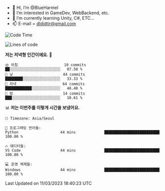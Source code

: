 - 👋 Hi, I’m @BlueHarmel
- 👀 I’m interested in GameDev, WebBackend, etc.
- 🌱 I’m currently learning Unity, C#, ETC...
- 📫 E-mail = dldjdtjr@gmail.com
  <!--START_SECTION:waka-->
![Code Time](http://img.shields.io/badge/Code%20Time-190%20hrs-blue)

![Lines of code](https://img.shields.io/badge/%EC%A0%80%EB%8A%94%20%EC%97%AC%ED%83%9C%EA%B9%8C%EC%A7%80%20-38.2%20million%20%EC%A4%84%EC%9D%98%20%EC%BD%94%EB%93%9C%EB%A5%BC%20%EC%9E%91%EC%84%B1%ED%96%88%EC%96%B4%EC%9A%94.-blue)

**저는 저녁형 인간이에요. 🦉** 

```text
🌞 아침                     10 commits          ██░░░░░░░░░░░░░░░░░░░░░░░   07.58 % 
🌆 낮　                     44 commits          ████████░░░░░░░░░░░░░░░░░   33.33 % 
🌃 저녁                     64 commits          ████████████░░░░░░░░░░░░░   48.48 % 
🌙 밤　                     14 commits          ███░░░░░░░░░░░░░░░░░░░░░░   10.61 % 
```


📊 **저는 이번주를 이렇게 시간을 보냈어요.** 

```text
🕑︎ Timezone: Asia/Seoul

💬 프로그래밍 언어들: 
Python                   44 mins             █████████████████████████   100.00 % 

🔥 에디터들: 
VS Code                  44 mins             █████████████████████████   100.00 % 

💻 운영 체제들: 
Windows                  44 mins             █████████████████████████   100.00 % 
```


 Last Updated on 11/03/2023 18:40:23 UTC
<!--END_SECTION:waka-->
<!---
BlueHarmel/BlueHarmel is a ✨ special ✨ repository because its `README.md` (this file) appears on your GitHub profile.
You can click the Preview link to take a look at your changes.
--->

